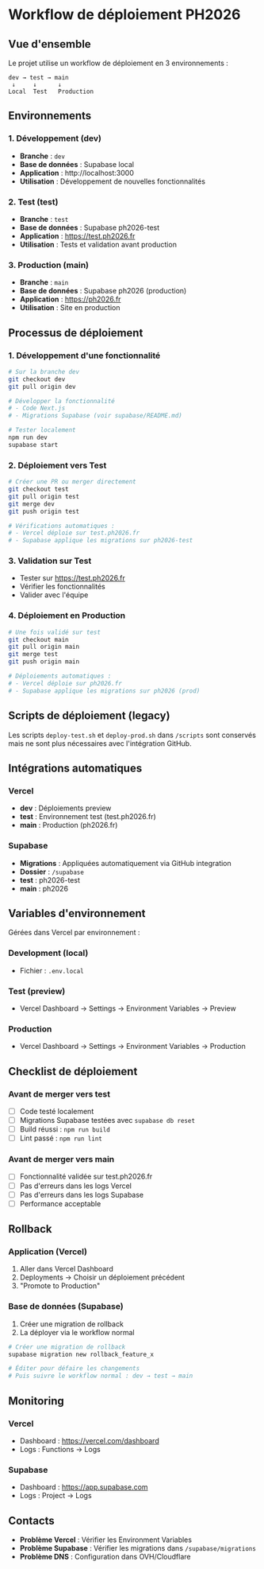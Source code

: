 # Workflow de déploiement PH2026

## Vue d'ensemble

Le projet utilise un workflow de déploiement en 3 environnements :

```
dev → test → main
 ↓     ↓      ↓
Local  Test   Production
```

## Environnements

### 1. **Développement (dev)**
- **Branche** : `dev`
- **Base de données** : Supabase local
- **Application** : http://localhost:3000
- **Utilisation** : Développement de nouvelles fonctionnalités

### 2. **Test (test)**
- **Branche** : `test`
- **Base de données** : Supabase ph2026-test
- **Application** : https://test.ph2026.fr
- **Utilisation** : Tests et validation avant production

### 3. **Production (main)**
- **Branche** : `main`
- **Base de données** : Supabase ph2026 (production)
- **Application** : https://ph2026.fr
- **Utilisation** : Site en production

## Processus de déploiement

### 1. Développement d'une fonctionnalité

```bash
# Sur la branche dev
git checkout dev
git pull origin dev

# Développer la fonctionnalité
# - Code Next.js
# - Migrations Supabase (voir supabase/README.md)

# Tester localement
npm run dev
supabase start
```

### 2. Déploiement vers Test

```bash
# Créer une PR ou merger directement
git checkout test
git pull origin test
git merge dev
git push origin test

# Vérifications automatiques :
# - Vercel déploie sur test.ph2026.fr
# - Supabase applique les migrations sur ph2026-test
```

### 3. Validation sur Test

- Tester sur https://test.ph2026.fr
- Vérifier les fonctionnalités
- Valider avec l'équipe

### 4. Déploiement en Production

```bash
# Une fois validé sur test
git checkout main
git pull origin main
git merge test
git push origin main

# Déploiements automatiques :
# - Vercel déploie sur ph2026.fr
# - Supabase applique les migrations sur ph2026 (prod)
```

## Scripts de déploiement (legacy)

Les scripts `deploy-test.sh` et `deploy-prod.sh` dans `/scripts` sont conservés mais ne sont plus nécessaires avec l'intégration GitHub.

## Intégrations automatiques

### Vercel
- **dev** : Déploiements preview
- **test** : Environnement test (test.ph2026.fr)
- **main** : Production (ph2026.fr)

### Supabase
- **Migrations** : Appliquées automatiquement via GitHub integration
- **Dossier** : `/supabase`
- **test** : ph2026-test
- **main** : ph2026

## Variables d'environnement

Gérées dans Vercel par environnement :

### Development (local)
- Fichier : `.env.local`

### Test (preview)
- Vercel Dashboard → Settings → Environment Variables → Preview

### Production
- Vercel Dashboard → Settings → Environment Variables → Production

## Checklist de déploiement

### Avant de merger vers test
- [ ] Code testé localement
- [ ] Migrations Supabase testées avec `supabase db reset`
- [ ] Build réussi : `npm run build`
- [ ] Lint passé : `npm run lint`

### Avant de merger vers main
- [ ] Fonctionnalité validée sur test.ph2026.fr
- [ ] Pas d'erreurs dans les logs Vercel
- [ ] Pas d'erreurs dans les logs Supabase
- [ ] Performance acceptable

## Rollback

### Application (Vercel)
1. Aller dans Vercel Dashboard
2. Deployments → Choisir un déploiement précédent
3. "Promote to Production"

### Base de données (Supabase)
1. Créer une migration de rollback
2. La déployer via le workflow normal

```bash
# Créer une migration de rollback
supabase migration new rollback_feature_x

# Éditer pour défaire les changements
# Puis suivre le workflow normal : dev → test → main
```

## Monitoring

### Vercel
- Dashboard : https://vercel.com/dashboard
- Logs : Functions → Logs

### Supabase
- Dashboard : https://app.supabase.com
- Logs : Project → Logs

## Contacts

- **Problème Vercel** : Vérifier les Environment Variables
- **Problème Supabase** : Vérifier les migrations dans `/supabase/migrations`
- **Problème DNS** : Configuration dans OVH/Cloudflare